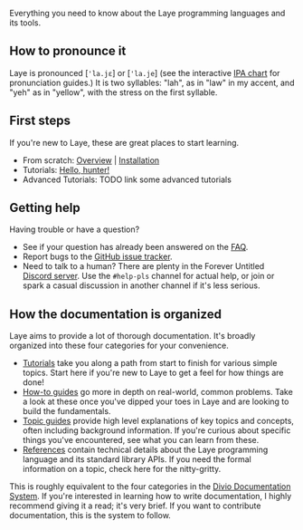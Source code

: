 Everything you need to know about the Laye programming languages and its tools.

## How to pronounce it

Laye is pronounced \[`'la.jɛ`\] or \[`'la.je`\] (see the interactive [IPA chart](https://www.ipachart.com/) for pronunciation guides.) It is two syllables: "lah", as in "law" in my accent, and "yeh" as in "yellow", with the stress on the first syllable.

## First steps

If you're new to Laye, these are great places to start learning.

- From scratch: [Overview](Overview) | [Installation](Installation)
- Tutorials: [Hello, hunter!](Hello-Hunter)
- Advanced Tutorials: TODO link some advanced tutorials

## Getting help

Having trouble or have a question?

- See if your question has already been answered on the [FAQ](FAQ).
- Report bugs to the [GitHub issue tracker](https://github.com/laye-lang/laye/issues).
- Need to talk to a human? There are plenty in the Forever Untitled [Discord server](https://discord.gg/paKyDFKJtr). Use the `#help-pls` channel for actual help, or join or spark a casual discussion in another channel if it's less serious.

## How the documentation is organized

Laye aims to provide a lot of thorough documentation. It's broadly organized into these four categories for your convenience.

- [Tutorials](Tutorials) take you along a path from start to finish for various simple topics. Start here if you're new to Laye to get a feel for how things are done!
- [How-to guides](How‐to-Guides) go more in depth on real-world, common problems. Take a look at these once you've dipped your toes in Laye and are looking to build the fundamentals.
- [Topic guides](Topic-Guides) provide high level explanations of key topics and concepts, often including background information. If you're curious about specific things you've encountered, see what you can learn from these.
- [References](References) contain technical details about the Laye programming language and its standard library APIs. If you need the formal information on a topic, check here for the nitty-gritty.

This is roughly equivalent to the four categories in the [Divio Documentation System](https://documentation.divio.com/introduction.html). If you're interested in learning how to write documentation, I highly recommend giving it a read; it's very brief. If you want to contribute documentation, this is the system to follow.

